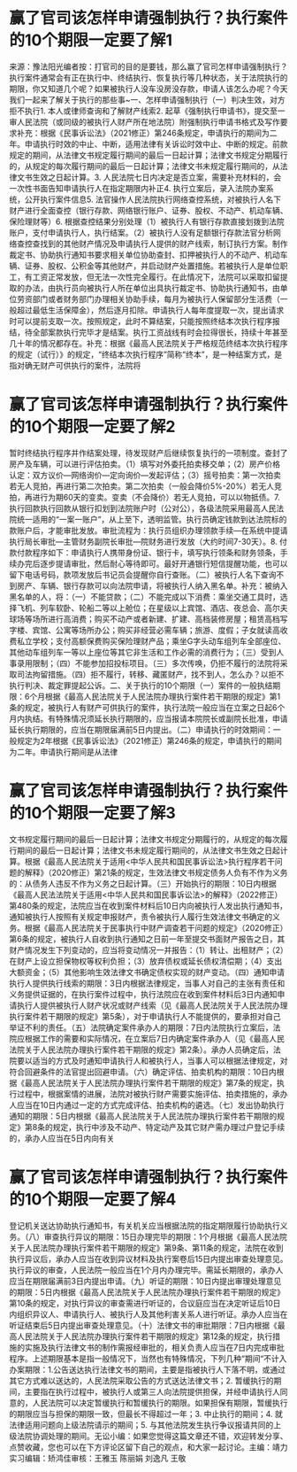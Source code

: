 # 赢了官司该怎样申请强制执行？执行案件的10个期限一定要了解1

来源：豫法阳光编者按：打官司的目的是要钱，那么赢了官司怎样申请强制执行？执行案件通常会有正在执行中、终结执行、恢复执行等几种状态，关于法院执行的期限，你又知道几个呢？如果被执行人没车没房没存款，申请人该怎么办呢？今天我们一起来了解关于执行的那些事~一、怎样申请强制执行（一）判决生效，对方拒不执行1. 本人或律师查询和了解财产线索2. 起草《强制执行申请书》，提交至一审人民法院（或同级的被执行人财产所在地法院）附强制执行申请书格式及写作要求补充：根据《民事诉讼法》（2021修正）第246条规定，申请执行的期间为二年。申请执行时效的中止、中断，适用法律有关诉讼时效中止、中断的规定。前款规定的期间，从法律文书规定履行期间的最后一日起计算；法律文书规定分期履行的，从规定的每次履行期间的最后一日起计算；法律文书未规定履行期间的，从法律文书生效之日起计算。3. 人民法院七日内决定是否立案，需要补充材料的，会一次性书面告知申请执行人在指定期限内补正4. 执行立案后，录入法院办案系统，公开执行案件信息5. 法官操作人民法院执行网络查控系统，对被执行人名下财产进行全面查控（银行存款、网络银行账户、证券、股权、不动产、机动车辆、保险理财等）6. 根据查控结果分别处理（1）被执行人有银行存款直接划拨到法院账户，支付申请执行人，执行结案。（2）被执行人没有足额银行存款法官分析网络查控查找到的其他财产情况及申请执行人提供的财产线索，制订执行方案。制作裁定书、协助执行通知书要求相关单位协助查封、扣押被执行人的不动产、机动车辆、证券、股权、公积金等其他财产，并启动财产处置措施。若被执行人是单位职工，有工资正常发放，但无法一次性完全履行。在此情况下，法院可以采取扣留提取的办法，由执行员向被执行人所在单位出具执行裁定书、协助执行通知书，由单位劳资部门或者财务部门办理相关协助手续，每月为被执行人保留部分生活费（一般超过最低生活保障金），然后逐月扣除。申请执行人每年度提取一次，提出请求时可以提前支取一次。按照规定，此时不算结案，只能按照终结本次执行程序报结，待全部案款执行完毕才是结案。执行工资战线有时会拉得很长，持续十年甚至几十年的情况都存在。补充：根据《最高人民法院关于严格规范终结本次执行程序的规定（试行）》的规定，“终结本次执行程序”简称“终本”，是一种结案方式，是指对确无财产可供执行的案件，法院将

# 赢了官司该怎样申请强制执行？执行案件的10个期限一定要了解2

暂时终结执行程序并作结案处理，待发现财产后继续恢复执行的一项制度。查封了房产及车辆，可以进行评估拍卖。（1）填写对外委托拍卖移交单；（2）房产价格认定：双方议价—网络询价—定向询价—发起评估；（3）摇号拍卖：第一次拍卖若无人竞拍，再进行第二次拍卖。第二次拍卖（一般会降价5%-20%）若无人竞拍，再进行为期60天的变卖。变卖（不会降价）若无人竞拍，可以以物抵债。7. 执行回款执行回款从银行扣划到法院账户时（公对公），各级法院采用最高人民法院统一适用的“一案一账户”，从上至下，透明监管。执行员确定钱款到达法院标的款账户后，才能审批发放。审批流程为：执行员组织办理领款手续—在系统中提请执行局长审批—主管财务副院长审批—院财务进行发放（大约时间7-30天）。8. 付款付款程序如下：申请执行人携带身份证、银行卡，填写执行领条和财务领条，手续办完后逐步提请审批，然后耐心等待即可。最好开通银行短信提醒功能，也可以留下电话号码，款项发放后书记员会提醒你自行查账。（二）被执行人名下查询不到房产、车辆、银行存款可以向法院申请，将被执行人纳入黑名单。补充：被纳入黑名单的人，将：（一）不能贷款；（二）不能完成以下消费：乘坐交通工具时，选择飞机、列车软卧、轮船二等以上舱位；在星级以上宾馆、酒店、夜总会、高尔夫球场等场所进行高消费；购买不动产或者新建、扩建、高档装修房屋；租赁高档写字楼、宾馆、公寓等场所办公；购买非经营必需车辆；旅游、度假；子女就读高收费私立学校；支付高额保费购买保险理财产品；乘坐G字头动车组列车全部座位、其他动车组列车一等以上座位等其它非生活和工作必需的消费行为；（三）受到人事录用限制；（四）不能参加招投标项目。（三）多次传唤，仍拒不履行的法院将采取司法拘留措施。（四）拒不履行，转移、藏匿财产，找不到人，怎么办？以拒不执行判决、裁定罪提起公诉。二、关于执行的10个期限（一）案件的一般执结期限：6个月根据《最高人民法院关于人民法院办理执行案件若干期限的规定》第1条的规定，被执行人有财产可供执行的案件，执行法院一般应当在立案之日起6个月内执结。有特殊情况须延长执行期限的，应当报请本院院长或副院长批准，申请延长执行期限的，应当在期限届满前5日内提出。（二）申请执行的时效期间：一般规定为2年根据《民事诉讼法》（2021修正）第246条的规定，申请执行的期间为二年。申请执行期间是从法律

# 赢了官司该怎样申请强制执行？执行案件的10个期限一定要了解3

文书规定履行期间的最后一日起计算；法律文书规定分期履行的，从规定的每次履行期间的最后一日起计算；法律文书未规定履行期间的，从法律文书生效之日起计算。根据《最高人民法院关于适用<中华人民共和国民事诉讼法>执行程序若干问题的解释》（2020修正）第21条的规定，生效法律文书规定债务人负有不作为义务的：从债务人违反不作为义务之日起计算。（三）开始执行的期限：10日内根据《最高人民法法院关于适用<中华人民共和国民事诉讼法>的解释》（2022修正）第480条的规定，法院应当在收到案件材料后10日内向被执行人发出执行通知书，通知被执行人按照有关规定申报财产，责令被执行人履行生效法律文书确定的义务。根据《最高人民法院关于民事执行中财产调查若干问题的规定》（2020修正）第6条的规定，被执行人自收到执行通知之日前一年至提交书面财产报告之日，其财产情况发生下列变动的，应当将变动情况一并报告：（1）转让、出租财产；（2）在财产上设立担保物权等权利负担；（3）放弃债权或延长债权清偿期；（4）支出大额资金；（5）其他影响生效法律文书确定债权实现的财产变动。（四）通知申请执行人提供执行线索的期限：3日内根据法律规定，当事人对自己的主张有责任和义务提供证据的，在执行案件过程中，执行法院应在收到案件材料后3日内通知申请执行人提供被执行人财产状况或财产线索（见《最高人民法院关于人民法院办理执行案件若干期限的规定》第5条），对于申请执行人不能提供的，要承担对自己举证不利的责任。（五）法院确定案件承办人的期限：7日内法院执行立案后，法院应根据工作的需要和实际情况，在立案后7日内确定案件承办人（见《最高人民法院关于人民法院办理执行案件若干期限的规定》第2条）。承办人员确定后，法院要以适当的方式及时通知申请执行人和被执行人，当事人可以根据法律规定，对符合回避条件的法官提出回避申请。（六）确定评估、拍卖机构的期限：10日内根据《最高人民法院关于人民法院办理执行案件若干期限的规定》第7条的规定，执行过程中，根据案情的进展，法院对被执行财产需要实施评估、拍卖措施的，承办人应当在10日内通过一定的方式完成评估、拍卖机构的遴选。（七）发出协助执行通知的期限：5日内根据《最高人民法院关于人民法院办理执行案件若干期限的规定》第8条的规定，执行中涉及不动产、特定动产及其它财产需办理过户登记手续的，承办人应当在5日内向有关

# 赢了官司该怎样申请强制执行？执行案件的10个期限一定要了解4

登记机关送达协助执行通知书，有关机关应当根据法院的指定期限履行协助执行义务。（八）审查执行异议的期限：15日办理完毕的期限：1个月根据《最高人民法院关于人民法院办理执行案件若干期限的规定》第9条、第11条的规定，法院在收到执行异议后，承办人应当在收到异议材料及执行案卷后15日内提出审查处理意见。执行异议的审查，人民法院一般应当在1个月内办理完毕。需延长期限的，承办人应当在期限届满前3日内提出申请。（九）听证的期限：10日内提出审理处理意见的期限：5日内根据《最高人民法院关于人民法院办理执行案件若干期限的规定》第10条的规定，对执行异议的审查需进行听证的，合议庭应当在决定听证后10日内组织异议人、申请执行人、被执行人及其他利害关系人进行听证。承办人应当在听证结束后5日内提出审查处理意见。（十）法律文书的审批期限：7日内根据《最高人民法院关于人民法院办理执行案件若干期限的规定》第12条的规定，执行措施的实施及执行法律文书的制作需报经审批的，相关负责人应当在7日内完成审批程序。上述期限基本是指一般情况下，当然也有特殊情况，下列几种“期间“不计入办案期限：1.公告送达执行法律文书的期间，主要是指被执行人下落不明，或通过其它方式难以送达的，人民法院采取公告的方式送达法律文书；2. 暂缓执行的期间，主要指在执行过程中，被执行人或第三人向法院提供担保，并经申请执行人同意的，人民法院可以决定暂缓执行和暂缓执行的期限。如果担保有期限，暂缓执行的期限应当与担保的期限一致，但最长不得超过一年；3. 中止执行的期间；4. 就法律适用问题向上级法院请示的期间；5. 与其他法院发生执行争议报请共同的上级法院协调处理的期间。无讼小编：如果您觉得这篇文章还不错，欢迎转发分享、点赞收藏，您也可以在下方评论区留下自己的观点，和大家一起讨论。主编：靖力实习编辑：矫鸿佳审核：王雅玉 陈丽娟 刘逸凡 王敬

